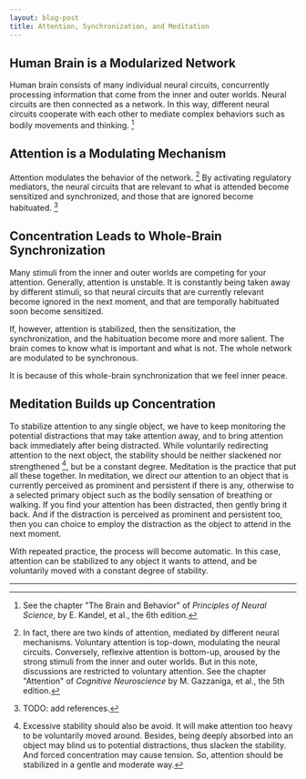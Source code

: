 ```yaml
---
layout: blog-post
title: Attention, Synchronization, and Meditation
---
```


## Human Brain is a Modularized Network

Human brain consists of many individual neural circuits, concurrently processing information that come from the inner and outer worlds. Neural circuits are then connected as a network. In this way, different neural circuits cooperate with each other to mediate complex behaviors such as bodily movements and thinking. [^modularized-network]

  [^modularized-network]: See the chapter "The Brain and Behavior" of _Principles of Neural Science_, by E. Kandel, et al., the 6th edition.

## Attention is a Modulating Mechanism

Attention modulates the behavior of the network. [^attention-types] By activating regulatory mediators, the neural circuits that are relevant to what is attended become sensitized and synchronized, and those that are ignored become habituated. [^modulating-mechanism]

  [^attention-types]: In fact, there are two kinds of attention, mediated by different neural mechanisms. Voluntary attention is top-down, modulating the neural circuits. Conversely, reflexive attention is bottom-up, aroused by the strong stimuli from the inner and outer worlds. But in this note, discussions are restricted to voluntary attention. See the chapter "Attention" of _Cognitive Neuroscience_ by M. Gazzaniga, et al., the 5th edition.

  [^modulating-mechanism]: TODO: add references.

## Concentration Leads to Whole-Brain Synchronization

Many stimuli from the inner and outer worlds are competing for your attention. Generally, attention is unstable. It is constantly being taken away by different stimuli, so that neural circuits that are currently relevant become ignored in the next moment, and that are temporally habituated soon become sensitized.

If, however, attention is stabilized, then the sensitization, the synchronization, and the habituation become more and more salient. The brain comes to know what is important and what is not. The whole network are modulated to be synchronous.

It is because of this whole-brain synchronization that we feel inner peace.

## Meditation Builds up Concentration

To stabilize attention to any single object, we have to keep monitoring the potential distractions that may take attention away, and to bring attention back immediately after being distracted. While voluntarily redirecting attention to the next object, the stability should be neither slackened nor strengthened [^excessive-stability], but be a constant degree. Meditation is the practice that put all these together. In meditation, we direct our attention to an object that is currently perceived as prominent and persistent if there is any, otherwise to a selected primary object such as the bodily sensation of breathing or walking. If you find your attention has been distracted, then gently bring it back. And if the distraction is perceived as prominent and persistent too, then you can choice to employ the distraction as the object to attend in the next moment.

  [^excessive-stability]: Excessive stability should also be avoid. It will make attention too heavy to be voluntarily moved around. Besides, being deeply absorbed into an object may blind us to potential distractions, thus slacken the stability. And forced concentration may cause tension. So, attention should be stabilized in a gentle and moderate way.

With repeated practice, the process will become automatic. In this case, attention can be stabilized to any object it wants to attend, and be voluntarily moved with a constant degree of stability.

---
